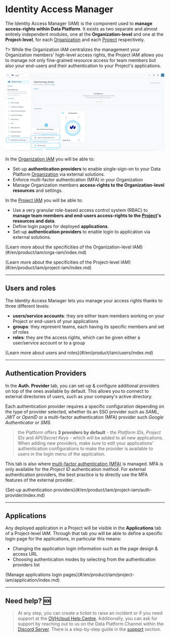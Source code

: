# Identity Access Manager

The Identity Access Manager (IAM) is the component used to **manage access-rights within Data Platform**. It exists as two separate and almost entirely independent modules, one at the **Organization-level** and one at the **Project-level**, for each [Organization](/en/product/organisations/index) and each [Project](/en/product/project/index) respectively. 

?> While the Organization IAM centralizes the management your Organization members' high-level access rights, the Project IAM allows you to manage not only fine-grained resource access for team members but also your end-users and their authentication to your Project's applications. 

![access-iam](v4pics/homepage-iam2.png)

In the [Organization IAM](/en/product/iam/orga-iam/index) you will be able to:
* Set-up **authentication providers** to enable single-sign-on to your Data Platform [Organization](/en/product/organisations/index) via external solutions.
* Enforce multi-factor authentication (MFA) in your Organization
* Manage Organization members **access-rights to the Organization-level resources** and settings.

In the [Project IAM](/en/product/iam/project-iam/index) you will be able to:
* Use a very granular role-based access control system (RBAC) to **manage team members and end-users access-rights to the [Project](/en/product/project/index)'s resources and data**.
* Define login pages for deployed **applications**.
* Set-up **authentication providers** to enable login to application via external solutions.

{Learn more about the specificities of the Organization-level IAM}(#/en/product/iam/orga-iam/index.md)

 

{Learn more about the specificities of the Project-level IAM}(#/en/product/iam/project-iam/index.md)

---
## Users and roles

The Identity Access Manager lets you manage your access rights thanks to three different levels: 
* **users/service accounts**: they are either team members working on your Project or end-users of your applications
* **groups**: they represent teams, each having its specific members and set of roles
* **roles**: they are the access rights, which can be given either a user/service account or to a group

{Learn more about users and roles}(#/en/product/iam/users/index.md)


---
## Authentication Providers

In the **Auth. Provider** tab, you can set-up & configure additional providers on top of the ones available by default. This allows you to connect to external directories of users, such as your company's active directory.

Each authentication provider requires a specific configuration depending on the type of provider selected, whether its an SSO provider such as *SAML*, *JWT* or *OpenID* or a multi-factor authentication (MFA) provider such *Google Authenticator* or *SMS*.

>the Platform offers **3 providers by default** - *the Platform IDs*, *Project IDs* and *API/Secret Keys* - which will be added to all new applications. When adding new providers, make sure to edit your applications' authentication configurations to make the provider is available to users in the login menu of the application.

This tab is also where [multi-factor authentication (MFA)](/en/product/iam/project-iam/auth-provider/index?id=enable-multi-factor-authentication-mfa) is managed. MFA is only available for the *Project ID* authentication method. For external authentication providers, the best practice is to directly use the MFA features of the external provider.

{Set-up authentication providers}(#/en/product/iam/project-iam/auth-provider/index.md)


---
## Applications

Any deployed application in a Project will be visible in the **Applications** tab of a Project-level IAM. Through that tab you will be able to define a specific login page for the applications, in particular this means:
* Changing the application login information such as the page design & access URL
* Choosing authentication modes by selecting from the authentication providers list

{Manage applications login pages}(#/en/product/iam/project-iam/application/index.md)



---
##  Need help? 🆘

> At any step, you can create a ticket to raise an incident or if you need support at the [OVHcloud Help Centre](https://help.ovhcloud.com/csm/fr-home?id=csm_index). Additionally, you can ask for support by reaching out to us on the Data Platform Channel within the [Discord Server](https://discord.com/channels/850031577277792286/1163465539981672559). There is a step-by-step guide in the [support](/en/support/index.md) section.